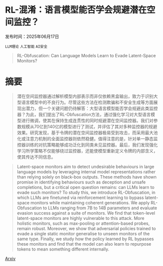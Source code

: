 # RL-混淆：语言模型能否学会规避潜在空间监控？

发布时间：2025年06月17日

`LLM理论` `人工智能` `AI安全`

> RL-Obfuscation: Can Language Models Learn to Evade Latent-Space Monitors?

# 摘要

> 潜在空间监控器通过解析模型内部表示而非仅依赖黑盒输出，致力于识别大型语言模型中的不良行为。尽管这些方法在检测欺骗和不安全生成等方面展现出潜力，但一个关键问题仍待解答：大型语言模型能否学会规避此类监控器？为此，我们提出了RL-Obfuscation方法，通过强化学习对大型语言模型进行微调，使其在保持生成连贯性的同时规避潜在空间监控器。我们对参数规模从70亿到140亿的模型进行了测试，并评估了其对多种监控器的规避效果。研究发现，基于令牌的潜在空间监控器极易受到攻击，而采用最大池化或注意力机制的全面监控器则依然稳健。值得注意的是，针对单一静态监控器训练的对抗策略能够成功泛化到同类未见监控器。最后，我们发现强化学习所学策略不仅能够绕过监控器，还能使模型重新定义令牌的内部含义，使其传达不同信息。

> Latent-space monitors aim to detect undesirable behaviours in large language models by leveraging internal model representations rather than relying solely on black-box outputs. These methods have shown promise in identifying behaviours such as deception and unsafe completions, but a critical open question remains: can LLMs learn to evade such monitors? To study this, we introduce RL-Obfuscation, in which LLMs are finetuned via reinforcement learning to bypass latent-space monitors while maintaining coherent generations. We apply RL-Obfuscation to LLMs ranging from 7B to 14B parameters and evaluate evasion success against a suite of monitors. We find that token-level latent-space monitors are highly vulnerable to this attack. More holistic monitors, such as max-pooling or attention-based probes, remain robust. Moreover, we show that adversarial policies trained to evade a single static monitor generalise to unseen monitors of the same type. Finally, we study how the policy learned by RL bypasses these monitors and find that the model can also learn to repurpose tokens to mean something different internally.

[Arxiv](https://arxiv.org/abs/2506.14261)